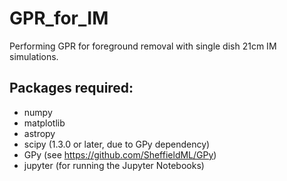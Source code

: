 # GPR_for_IM
Performing GPR for foreground removal with single dish 21cm IM simulations.

## Packages required:

- numpy
- matplotlib
- astropy
- scipy (1.3.0 or later, due to GPy dependency)
- GPy (see https://github.com/SheffieldML/GPy)
- jupyter (for running the Jupyter Notebooks)
